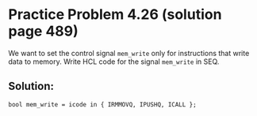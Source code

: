 # Practice Problem 4.26 (solution page 489)
We want to set the control signal `mem_write` only for instructions that write data to memory. Write HCL code for the signal `mem_write` in SEQ.

## Solution:
```
bool mem_write = icode in { IRMMOVQ, IPUSHQ, ICALL };
```